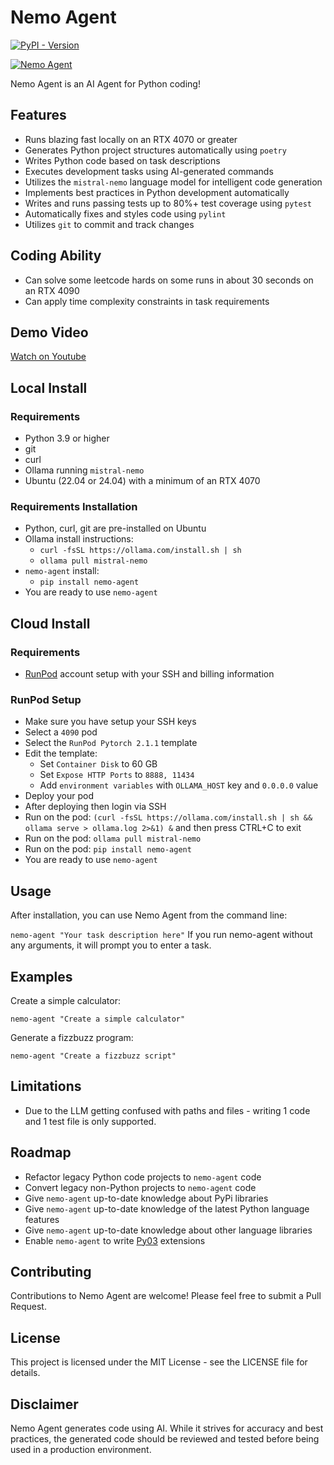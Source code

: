 # Nemo Agent

[![PyPI - Version](https://img.shields.io/pypi/v/nemo-agent)](https://pypi.org/project/nemo-agent/)

[![Nemo Agent](https://cdn.cometheart.com/nemo-agent-2.png)](https://cdn.cometheart.com/nemo-agent.mp4)

Nemo Agent is an AI Agent for Python coding!

## Features
* Runs blazing fast locally on an RTX 4070 or greater
* Generates Python project structures automatically using `poetry`
* Writes Python code based on task descriptions
* Executes development tasks using AI-generated commands
* Utilizes the `mistral-nemo` language model for intelligent code generation
* Implements best practices in Python development automatically
* Writes and runs passing tests up to 80%+ test coverage using `pytest`
* Automatically fixes and styles code using `pylint`
* Utilizes `git` to commit and track changes

## Coding Ability
* Can solve some leetcode hards on some runs in about 30 seconds on an RTX 4090
* Can apply time complexity constraints in task requirements

## Demo Video

[Watch on Youtube](https://www.youtube.com/watch?v=i2Au5F4anME)

## Local Install

### Requirements
* Python 3.9 or higher
* git
* curl
* Ollama running `mistral-nemo`
* Ubuntu (22.04 or 24.04) with a minimum of an RTX 4070

### Requirements Installation
* Python, curl, git are pre-installed on Ubuntu
* Ollama install instructions:
    * `curl -fsSL https://ollama.com/install.sh | sh`
    * `ollama pull mistral-nemo`
* `nemo-agent` install:
    * `pip install nemo-agent`
* You are ready to use `nemo-agent`

## Cloud Install

### Requirements
* [RunPod](https://runpod.io) account setup with your SSH and billing information

### RunPod Setup
* Make sure you have setup your SSH keys
* Select a `4090` pod
* Select the `RunPod Pytorch 2.1.1` template
* Edit the template:
    * Set `Container Disk` to 60 GB
    * Set `Expose HTTP Ports` to `8888, 11434`
    * Add `environment variables` with `OLLAMA_HOST` key and `0.0.0.0` value
* Deploy your pod
* After deploying then login via SSH
* Run on the pod: `(curl -fsSL https://ollama.com/install.sh | sh && ollama serve > ollama.log 2>&1) &` and then press CTRL+C to exit
* Run on the pod: `ollama pull mistral-nemo`
* Run on the pod: `pip install nemo-agent`
* You are ready to use `nemo-agent`

## Usage
After installation, you can use Nemo Agent from the command line:

`nemo-agent "Your task description here"`
If you run nemo-agent without any arguments, it will prompt you to enter a task.

## Examples
Create a simple calculator:

`nemo-agent "Create a simple calculator"`

Generate a fizzbuzz program:

`nemo-agent "Create a fizzbuzz script"`

## Limitations

* Due to the LLM getting confused with paths and files - writing 1 code and 1 test file is only supported.

## Roadmap
* Refactor legacy Python code projects to `nemo-agent` code
* Convert legacy non-Python projects to `nemo-agent` code
* Give `nemo-agent` up-to-date knowledge about PyPi libraries
* Give `nemo-agent` up-to-date knowledge of the latest Python language features
* Give `nemo-agent` up-to-date knowledge about other language libraries
* Enable `nemo-agent` to write [Py03](https://github.com/PyO3/pyo3) extensions

## Contributing
Contributions to Nemo Agent are welcome! Please feel free to submit a Pull Request.

## License
This project is licensed under the MIT License - see the LICENSE file for details.

## Disclaimer
Nemo Agent generates code using AI. While it strives for accuracy and best practices, the generated code should be reviewed and tested before being used in a production environment.
